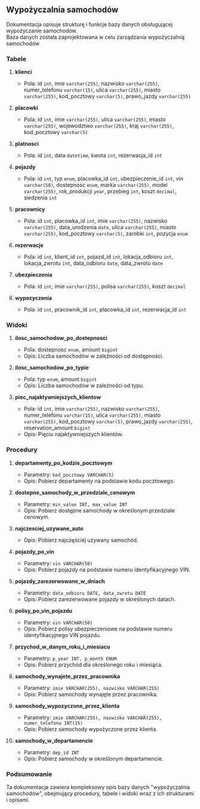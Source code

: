 ## **Wypożyczalnia samochodów**
Dokumentacja opisuje strukturę i funkcje bazy danych obsługującej wypożyczanie samochodów.  
Baza danych została zaprojektowana w celu zarządzania wypożyczalnią samochodów

### Tabele
1. **klienci**
   - Pola: id `int`, imie `varchar(255)`, nazwisko `varchar(255)`, numer_telefonu `varchar(15)`, ulica `varchar(255)`, miasto `varchar(255)`, kod_pocztowy `varchar(5)`, prawo_jazdy `varchar(255)` 

2. **placowki**
   - Pola: id `int`, imie `varchar(255)`, ulica `varchar(255)`, miasto `varchar(255)`, wojewodztwo `varchar(255)`, kraj `varchar(255)`, kod_pocztowy `varchar(5)`

3. **platnosci**
   - Pola: id `int`, data `datetime`, kwota `int`, rezerwacja_id `int`

4. **pojazdy**
   - Pola: id `int`, typ `enum`, placowka_id `int`, ubezpieczenie_id `int`, vin `varchar(50)`, dostepnosc `enum`, marka `varchar(255)`, model `varchar(255)`, rok_produkcji `year`, przebieg `int`, koszt `decimal`, siedzenia `int`

5. **pracownicy**
   - Pola: id `int`, placowka_id `int`, imie `varchar(255)`, nazwisko `varchar(255)`, data_urodzenia `date`, ulica `varchar(255)`, miasto `varchar(255)`, kod_pocztowy `varchar(5)`, zarobki `int`, pozycja `enum`

6. **rezerwacje**
   - Pola: id `int`, klient_id `int`, pojazd_id `int`, lokacja_odbioru `int`, lokacja_zwrotu `int`, data_odbioru `date`, data_zwrotu `date` 

7. **ubezpieczenia**
    - Pola: id `int`, imie `varchar(255)`, polisa `varchar(255)`, koszt `decimal`

8. **wypozyczenia**
    - Pola: id `int`, pracownik_id `int`, placowka_id `int`, rezerwacja_id `int`

### Widoki
1. **ilosc_samochodow_po_dostepnosci**
   - Pola: dostepnosc `enum`, amount `bigint`
   - Opis: Liczba samochodów w zależności od dostępności.

2. **ilosc_samochodow_po_typie**
   - Pola: typ `enum`, amount `bigint`
   - Opis: Liczba samochodów w zależności od typu.

3. **piec_najaktywniejszych_klientow**
   - Pola: id `int`, imie `varchar(255)`, nazwisko `varchar(255)`, numer_telefonu `varchar(15)`, ulica `varchar(255)`, miasto `varchar(255)`, kod_pocztowy `varchar(5)`, prawo_jazdy `varchar(255)`, reservation_amount `bigint`
   - Opis: Pięciu najaktywniejszych klientów.

### Procedury
1. **departamenty_po_kodzie_pocztowym**
   - Parametry: `kod_pocztowy VARCHAR(5)`
   - Opis: Pobierz departamenty na podstawie kodu pocztowego.

2. **dostepne_samochody_w_przedziale_cenowym**
   - Parametry: `min_value INT, max_value INT`
   - Opis: Pobierz dostępne samochody w określonym przedziale cenowym.

3. **najczesciej_uzywane_auto**
   - Opis: Pobierz najczęściej używany samochód.

4. **pojazdy_po_vin**
   - Parametry: `vin VARCHAR(50)`
   - Opis: Pobierz pojazdy na podstawie numeru identyfikacyjnego VIN.

5. **pojazdy_zarezerwowane_w_dniach**
   - Parametry: `data_odbioru DATE, data_zwrotu DATE`
   - Opis: Pobierz zarezerwowane pojazdy w określonych datach.

6. **polisy_po_vin_pojazdu**
   - Parametry: `vin VARCHAR(50)`
   - Opis: Pobierz polisy ubezpieczeniowe na podstawie numeru identyfikacyjnego VIN pojazdu.

7. **przychod_w_danym_roku_i_miesiacu**
   - Parametry: `p_year INT, p_month ENUM`
   - Opis: Pobierz przychód dla określonego roku i miesiąca.

8. **samochody_wynajete_przez_pracownika**
   - Parametry: `imie VARCHAR(255), nazwisko VARCHAR(255)`
   - Opis: Pobierz samochody wynajęte przez pracownika.

9. **samochody_wypozyczone_przez_klienta**
   - Parametry: `imie VARCHAR(255), nazwisko VARCHAR(255), numer_telefonu INT(15)`
   - Opis: Pobierz samochody wypożyczone przez klienta.

10. **samochody_w_departamencie**
    - Parametry: `dep_id INT`
    - Opis: Pobierz samochody w określonym departamencie.

### Podsumowanie
Ta dokumentacja zawiera kompleksowy opis bazy danych "wypożyczalnia samochodów", obejmujący procedury, tabele i widoki wraz z ich strukturami i opisami.
